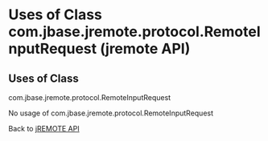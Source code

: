 # Uses of Class com.jbase.jremote.protocol.RemoteInputRequest (jremote API)

<PageHeader />

## Uses of Class
com.jbase.jremote.protocol.RemoteInputRequest

No usage of com.jbase.jremote.protocol.RemoteInputRequest

Back to [jREMOTE API](com_jbase_jremote_package-summary)
